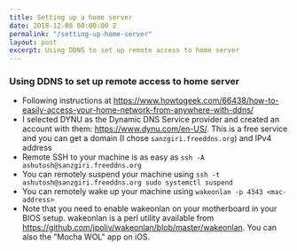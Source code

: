 ```yaml
---
title: Setting up a home server
date: 2018-12-08 00:00:00 Z
permalink: "/setting-up-home-server"
layout: post
excerpt: Using DDNS to set up remote access to home server
---
```

### Using DDNS to set up remote access to home server

* Following instructions at https://www.howtogeek.com/66438/how-to-easily-access-your-home-network-from-anywhere-with-ddns/
* I selected DYNU as the Dynamic DNS Service provider and created an account with them: https://www.dynu.com/en-US/. This is a free service and you can get a domain (I chose `sanzgiri.freeddns.org`) and IPv4 address
* Remote SSH to your machine is as easy as
``` ssh -A ashutosh@sanzgiri.freeddns.org ```
* You can remotely suspend your machine using
```ssh -t ashutosh@sanzgiri.freeddns.org sudo systemctl suspend```
* You can remotely wake up your machine using
```wakeonlan -p 4343 <mac-address>```
* Note that you need to enable wakeonlan on your motherboard in your BIOS setup. wakeonlan is a perl utility available from 
https://github.com/jpoliv/wakeonlan/blob/master/wakeonlan. You can also the "Mocha WOL" app on iOS.

